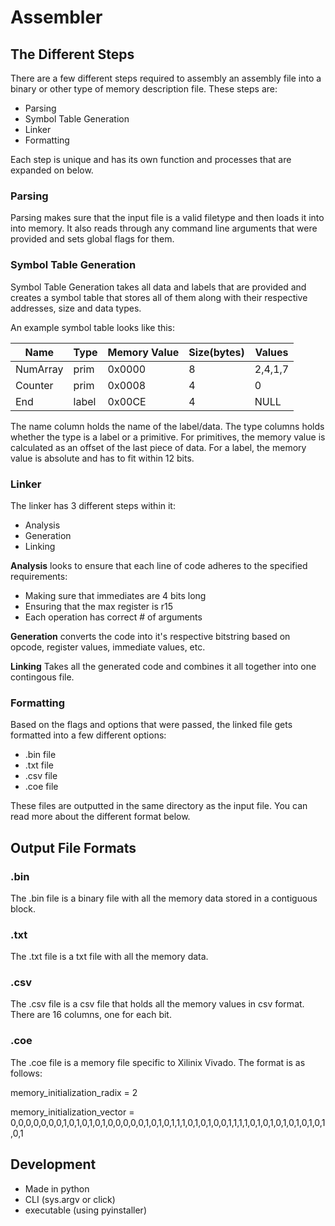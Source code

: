 # Assembler

## The Different Steps
There are a few different steps required to assembly an assembly file into a binary or other type of memory description file. These steps are:

- Parsing
- Symbol Table Generation
- Linker
- Formatting

Each step is unique and has its own function and processes that are expanded on below.

### Parsing
Parsing makes sure that the input file is a valid filetype and then loads it into into memory. It also reads through any command line arguments that were provided and sets global flags for them.

### Symbol Table Generation
Symbol Table Generation takes all data and labels that are provided and  creates a symbol table that stores all of them along with their respective addresses, size and data types.

An example symbol table looks like this:

|   Name    |   Type    |   Memory Value    |   Size(bytes) |   Values  |
| --------- | --------- | ----------------- | ------------- | --------- |   
| NumArray  |   prim    |       0x0000      |       8       |  2,4,1,7  |
| Counter   |   prim    |       0x0008      |       4       |     0     |
| End       |   label   |       0x00CE      |       4       |   NULL    |

The name column holds the name of the label/data. The type columns holds whether the type is a label or a primitive. For primitives, the memory value is calculated as an offset of the last piece of data. For a label, the memory value is absolute and has to fit within 12 bits.

### Linker
The linker has 3 different steps within it:
- Analysis
- Generation
- Linking

**Analysis** looks to ensure that each line of code adheres to the specified requirements:
- Making sure that immediates are 4 bits long
- Ensuring that the max register is r15
- Each operation has correct # of arguments

**Generation** converts the code into it's respective bitstring based on opcode, register values, immediate values, etc.

**Linking** Takes all the generated code and combines it all together into one contingous file.

### Formatting

Based on the flags and options that were passed, the linked file gets formatted into a few different options:
- .bin file
- .txt file
- .csv file
- .coe file

These files are outputted in the same directory as the input file. You can read more about the different format below.

## Output File Formats

### .bin
The .bin file is a binary file with all the memory data stored in a contiguous block.

### .txt
The .txt file is a txt file with all the memory data.

### .csv
The .csv file is a csv file that holds all the memory values in csv format. There are 16 columns, one for each bit.

### .coe
The .coe file is a memory file specific to Xilinix Vivado. The format is as follows:

memory_initialization_radix = 2

memory_initialization_vector =
0,0,0,0,0,0,0,1,0,1,0,1,0,1,0,0,0,0,0,1,0,1,0,1,1,1,0,1,0,1,0,0,1,1,1,1,0,1,0,1,0,1,0,1,0,1,0,1,0,1

## Development

- Made in python
- CLI (sys.argv or click)
- executable (using pyinstaller)
